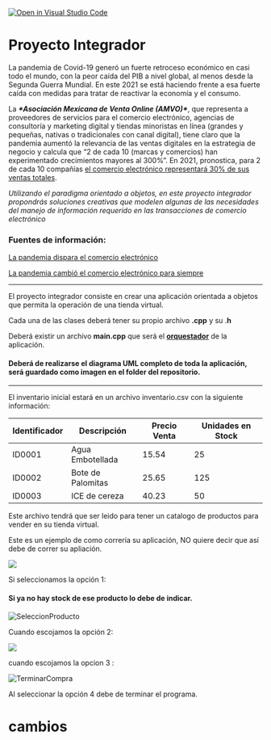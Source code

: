 [![Open in Visual Studio Code](https://classroom.github.com/assets/open-in-vscode-c66648af7eb3fe8bc4f294546bfd86ef473780cde1dea487d3c4ff354943c9ae.svg)](https://classroom.github.com/online_ide?assignment_repo_id=9328618&assignment_repo_type=AssignmentRepo)
# Proyecto Integrador

La pandemia de Covid-19 generó un fuerte retroceso económico en casi todo el mundo, con la peor caída del PIB a nivel global, al menos desde la Segunda Guerra Mundial. En este 2021 se está haciendo frente a esa fuerte caída con medidas para tratar de reactivar la economía y el consumo.

La ***\*Asociación Mexicana de Venta Online (AMVO)\****, que representa a proveedores de servicios para el comercio electrónico, agencias de consultoría y marketing digital y tiendas minoristas en línea (grandes y pequeñas, nativas o tradicionales con canal digital), tiene claro que la pandemia aumentó la relevancia de las ventas digitales en la estrategia de negocio y calcula que “2 de cada 10 (marcas y comercios) han experimentado crecimientos mayores al 300%”. En 2021, pronostica, para 2 de cada 10 compañías [el comercio electrónico representará 30% de sus ventas totales](https://www.amvo.org.mx/estudios/reporte-4-0-impacto-covid-19-en-venta-online-mexico/).

*Utilizando el paradigma orientado a objetos, en este proyecto integrador propondrás soluciones creativas que modelen algunas de las necesidades del manejo de información requerido en las transacciones de comercio electrónico*

### Fuentes de información:

[La pandemia dispara el comercio electrónico](https://www.elfinanciero.com.mx/bloomberg-businessweek/la-pandemia-dispara-el-comercio-electronico/)

[La pandemia cambió el comercio electrónico para siempre](https://www.eleconomista.com.mx/opinion/La-pandemia-cambio-el-comercio-electronico-para-siempre-20201109-0057.html)

------

El proyecto integrador consiste en crear una aplicación orientada a objetos que permita la operación de una tienda virtual.

Cada una de las clases deberá tener su propio archivo **.cpp** y su .**h**

Deberá existir un archivo **main.cpp** que será el <u>**orquestador**</u> de la aplicación.

#### Deberá de realizarse el diagrama UML completo de toda la aplicación, será guardado como imagen en el folder del repositorio.

------

El inventario inicial estará en un archivo inventario.csv con la siguiente información:

| Identificador | Descripción       | Precio Venta | Unidades en Stock |
| ------------- | ----------------- | ------------ | ----------------- |
| ID0001        | Agua Embotellada  | 15.54        | 25                |
| ID0002        | Bote de Palomitas | 25.65        | 125               |
| ID0003        | ICE de cereza     | 40.23        | 50                |

Este archivo tendrá que ser leido para tener un catalogo de productos para vender en su tienda virtual.

Este es un ejemplo de como correría su aplicación, NO quiere decir que así debe de correr su apliación.

![](img/MenuPrincipal.png)

Si seleccionamos la opción 1:

#### Si ya no hay stock de ese producto lo debe de indicar.

![SeleccionProducto](img/SeleccionProducto.png)

Cuando escojamos  la opción 2:

![](img/VerCarrito.png)

cuando escojamos la opcion 3 :

![TerminarCompra](img/TerminarCompra.png)



Al seleccionar la opción 4 debe de terminar el programa.

# cambios
